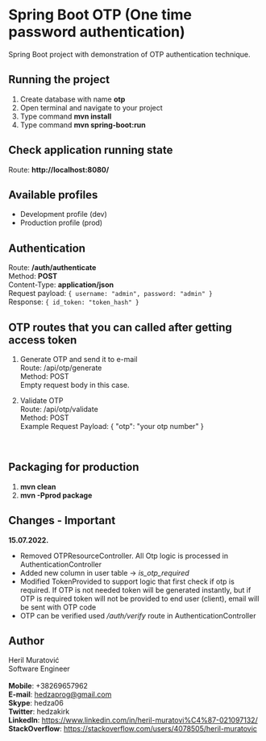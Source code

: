 # Spring Boot OTP (One time password authentication)

Spring Boot project with demonstration of OTP authentication technique.


## Running the project  
1. Create database with name **otp**
2. Open terminal and navigate to your project
3. Type command **mvn install**
4. Type command **mvn spring-boot:run**

## Check application running state
Route: **http://localhost:8080/**


## Available profiles
- Development profile (dev)
- Production profile (prod)


## Authentication

Route: **/auth/authenticate**  
Method: **POST**  
Content-Type: **application/json**  
Request payload: `{ username: "admin", password: "admin" }`  
Response: `{ id_token: "token_hash" }`

## OTP routes that you can called after getting access token  
1. Generate OTP and send it to e-mail <br>
Route: /api/otp/generate <br>
Method: POST <br>
Empty request body in this case.

2. Validate OTP <br>
Route: /api/otp/validate <br>
Method: POST <br>
Example Request Payload: { "otp": "your otp number" }
<br>


## Packaging for production
1. **mvn clean**  
2. **mvn -Pprod package**


## Changes - Important
**15.07.2022.**  
- Removed OTPResourceController. All Otp logic is processed in AuthenticationController
- Added new column in user table -> _is_otp_required_
- Modified TokenProvided to support logic that first check if otp is required. If OTP is not needed token will be generated
instantly, but if OTP is required token will not be provided to end user (client), email will be sent with OTP code
- OTP can be verified used _/auth/verify_ route in AuthenticationController

## Author
Heril Muratović  
Software Engineer  
<br>
**Mobile**: +38269657962  
**E-mail**: hedzaprog@gmail.com  
**Skype**: hedza06  
**Twitter**: hedzakirk  
**LinkedIn**: https://www.linkedin.com/in/heril-muratovi%C4%87-021097132/  
**StackOverflow**: https://stackoverflow.com/users/4078505/heril-muratovic